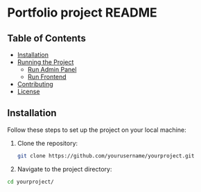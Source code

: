 # Portfolio project README

## Table of Contents
- [Installation](#installation)
- [Running the Project](#running-the-project)
  - [Run Admin Panel](#run-admin-panel)
  - [Run Frontend](#run-frontend)
- [Contributing](#contributing)
- [License](#license)

## Installation
Follow these steps to set up the project on your local machine:

1. Clone the repository:
   ```bash
   git clone https://github.com/yourusername/yourproject.git
2. Navigate to the project directory:
  ```bash
  cd yourproject/

